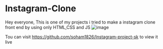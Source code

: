 # Instagram-Clone

Hey everyone,
This is one of my projects i tried to  make a instagram clone front end by using only HTML,CSS and JS
![image](https://user-images.githubusercontent.com/107259970/225327549-ed2095de-386a-4c12-ad94-dfcb421f0038.png)

Tou can visit 
https://github.com/soham1826/Instagram-project-sk 
to view it live

